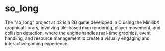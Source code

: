 # so_long
The "so_long" project at 42 is a 2D game developed in C using the MinilibX graphical library, involving tile-based map rendering, player movement, and collision detection, where the engine handles real-time graphics, event handling, and resource management to create a visually engaging and interactive gaming experience.
